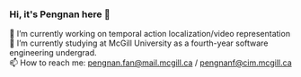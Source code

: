 ### Hi, it's Pengnan here 👋


🔭 I’m currently working on temporal action localization/video representation  
🌱 I’m currently studying at McGill University as a fourth-year software engineering undergrad.  
📫 How to reach me: pengnan.fan@mail.mcgill.ca / pengnanf@cim.mcgill.ca  

<!--
**Catosine/Catosine** is a ✨ _special_ ✨ repository because its `README.md` (this file) appears on your GitHub profile.

Here are some ideas to get you started:

- 🔭 I’m currently working on ...
- 🌱 I’m currently learning ...
- 👯 I’m looking to collaborate on ...
- 🤔 I’m looking for help with ...
- 💬 Ask me about ...
- 📫 How to reach me: ...
- 😄 Pronouns: ...
- ⚡ Fun fact: ...
-->
